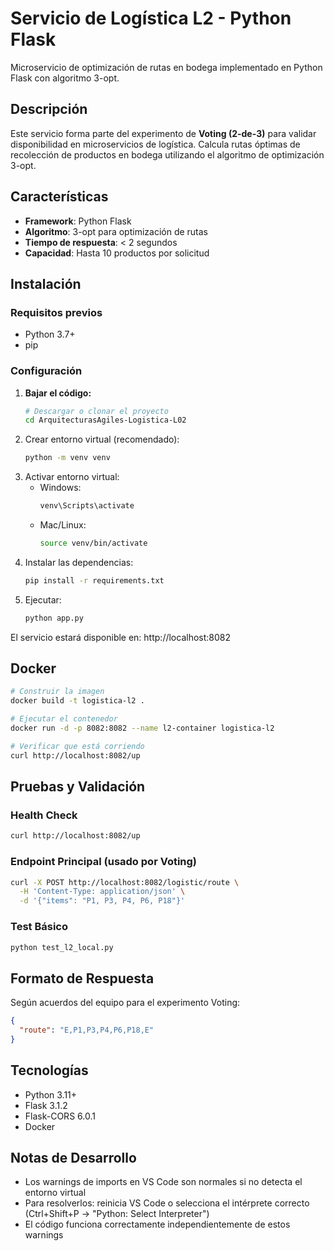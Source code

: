 # Servicio de Logística L2 - Python Flask

Microservicio de optimización de rutas en bodega implementado en Python Flask con algoritmo 3-opt.

## Descripción

Este servicio forma parte del experimento de **Voting (2-de-3)** para validar disponibilidad en microservicios de logística. Calcula rutas óptimas de
recolección de productos en bodega utilizando el algoritmo de optimización 3-opt.

## Características

- **Framework**: Python Flask
- **Algoritmo**: 3-opt para optimización de rutas
- **Tiempo de respuesta**: < 2 segundos
- **Capacidad**: Hasta 10 productos por solicitud

## Instalación

### Requisitos previos
- Python 3.7+
- pip

### Configuración

1. **Bajar el código:**
    ```bash
    # Descargar o clonar el proyecto
    cd ArquitecturasAgiles-Logistica-L02

2. Crear entorno virtual (recomendado):
    ```bash
    python -m venv venv
3. Activar entorno virtual:
    - Windows: 
        ```bash
        venv\Scripts\activate
    - Mac/Linux: 
        ```bash
        source venv/bin/activate
4. Instalar las dependencias:
    ```bash
    pip install -r requirements.txt
5. Ejecutar:
    ```bash
    python app.py

El servicio estará disponible en: http://localhost:8082

## Docker

```bash
# Construir la imagen
docker build -t logistica-l2 .

# Ejecutar el contenedor
docker run -d -p 8082:8082 --name l2-container logistica-l2

# Verificar que está corriendo
curl http://localhost:8082/up
```

## Pruebas y Validación

### Health Check
```bash
curl http://localhost:8082/up
```

### Endpoint Principal (usado por Voting)
```bash
curl -X POST http://localhost:8082/logistic/route \
  -H 'Content-Type: application/json' \
  -d '{"items": "P1, P3, P4, P6, P18"}'
```

### Test Básico
```bash
python test_l2_local.py
```

## Formato de Respuesta

Según acuerdos del equipo para el experimento Voting:
```json
{
  "route": "E,P1,P3,P4,P6,P18,E"
}
```

## Tecnologías

- Python 3.11+
- Flask 3.1.2
- Flask-CORS 6.0.1
- Docker

## Notas de Desarrollo

- Los warnings de imports en VS Code son normales si no detecta el entorno virtual
- Para resolverlos: reinicia VS Code o selecciona el intérprete correcto (Ctrl+Shift+P → "Python: Select Interpreter")
- El código funciona correctamente independientemente de estos warnings